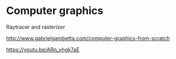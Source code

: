 # Computer graphics
Raytracer and rasterizer

http://www.gabrielgambetta.com/computer-graphics-from-scratch

https://youtu.be/ARn_yhgk7aE
